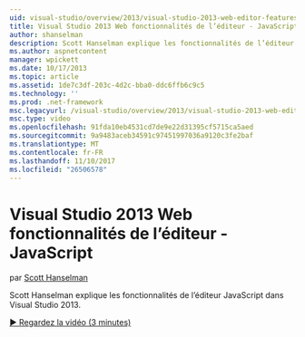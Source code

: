 ```yaml
---
uid: visual-studio/overview/2013/visual-studio-2013-web-editor-features-javascript
title: Visual Studio 2013 Web fonctionnalités de l’éditeur - JavaScript | Documents Microsoft
author: shanselman
description: Scott Hanselman explique les fonctionnalités de l’éditeur JavaScript dans Visual Studio 2013.
ms.author: aspnetcontent
manager: wpickett
ms.date: 10/17/2013
ms.topic: article
ms.assetid: 1de7c3df-203c-4d2c-bba0-ddc6ffb6c9c5
ms.technology: ''
ms.prod: .net-framework
msc.legacyurl: /visual-studio/overview/2013/visual-studio-2013-web-editor-features-javascript
msc.type: video
ms.openlocfilehash: 91fda10eb4531cd7de9e22d31395cf5715ca5aed
ms.sourcegitcommit: 9a9483aceb34591c97451997036a9120c3fe2baf
ms.translationtype: MT
ms.contentlocale: fr-FR
ms.lasthandoff: 11/10/2017
ms.locfileid: "26506578"
---
```

<a name="visual-studio-2013-web-editor-features---javascript"></a>Visual Studio 2013 Web fonctionnalités de l’éditeur - JavaScript
====================
par [Scott Hanselman](https://github.com/shanselman)

Scott Hanselman explique les fonctionnalités de l’éditeur JavaScript dans Visual Studio 2013.

[&#9654; Regardez la vidéo (3 minutes)](https://channel9.msdn.com/Blogs/ASP-NET-Site-Videos/visual-studio-2013-web-editor-features-javascript)

